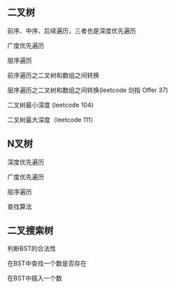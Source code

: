 ## 二叉树
前序、中序、后续遍历，三者也是深度优先遍历

广度优先遍历

层序遍历

前序遍历之二叉树和数组之间转换

层序遍历之二叉树和数组之间转换(leetcode 剑指 Offer 37)

二叉树最小深度 (leetcode 104)

二叉树最大深度（leetcode 111）

## N叉树
深度优先遍历

广度优先遍历

层序遍历

查找算法

## 二叉搜索树
判断BST的合法性

在BST中查找一个数是否存在

在BST中插入一个数